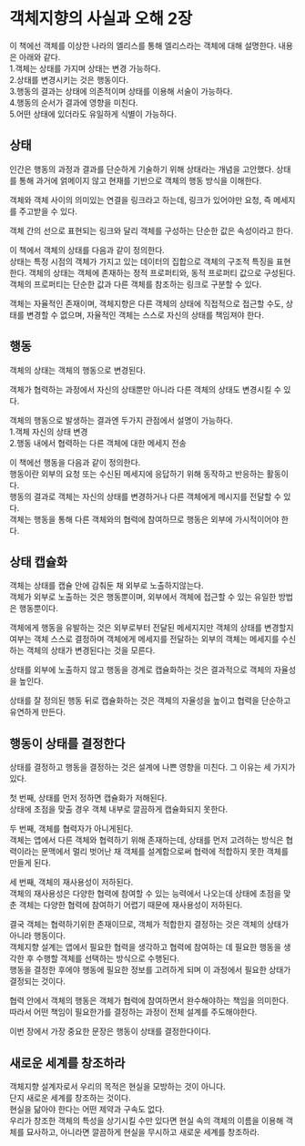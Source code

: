 # 객체지향의 사실과 오해 2장
   
이 책에선 객체를 이상한 나라의 엘리스를 통해 엘리스라는 객체에 대해 설명한다. 내용은 아래와 같다.   
1.객체는 상태를 가지며 상태는 변경 가능하다.   
2.상태를 변경시키는 것은 행동이다.   
3.행동의 결과는 상태에 의존적이며 상태를 이용해 서술이 가능하다.   
4.행동의 순서가 결과에 영향을 미친다.   
5.어떤 상태에 있더라도 유일하게 식별이 가능하다.   
   
## 상태
인간은 행동의 과정과 결과를 단순하게 기술하기 위해 상태라는 개념을 고안했다. 상태를 통해 과거에 얽메이지 않고 현재를 기반으로 객체의 행동 방식을 이해한다.   
   
객체와 객체 사이의 의미있는 연결을 링크라고 하는데, 링크가 있어야만 요청, 즉 메세지를 주고받을 수 있다.   
   
객체 간의 선으로 표현되는 링크와 달리 객체를 구성하는 단순한 값은 속성이라고 한다.   
   
이 책에서 객체의 상태를 다음과 같이 정의한다.   
상태는 특정 시점의 객체가 가지고 있는 데이터의 집합으로 객체의 구조적 특징을 표현한다. 객체의 상태는 객체에 존재하는 정적 프로퍼티와, 동적 프로퍼티 값으로 구성된다.   
객체의 프로퍼티는 단순한 값과 다른 객체를 참조하는 링크로 구분할 수 있다.   
   
객체는 자율적인 존재이며, 객체지향은 다른 객체의 상태에 직접적으로 접근할 수도, 상태를 변경할 수 없으며, 자율적인 객체는 스스로 자신의 상태를 책임져야 한다.   
   
## 행동
객체의 상태는 객체의 행동으로 변경된다.   
   
객체가 협력하는 과정에서 자신의 상태뿐만 아니라 다른 객체의 상태도 변경시킬 수 있다.   
   
객체의 행동으로 발생하는 결과엔 두가지 관점에서 설명이 가능하다.   
1.객체 자신의 상태 변경   
2.행동 내에서 협력하는 다른 객체에 대한 메세지 전송   
   
이 책에선 행동을 다음과 같이 정의한다.   
행동이란 외부의 요청 또는 수신된 메세지에 응답하기 위해 동작하고 반응하는 활동이다.   
행동의 결과로 객체는 자신의 상태를 변경하거나 다른 객체에게 메시지를 전달할 수 있다.   
객체는 행동을 통해 다른 객체와의 협력에 참여하므로 행동은 외부에 가시적이어야 한다.   
   
## 상태 캡슐화
객체는 상태를 캡슐 안에 감춰둔 채 외부로 노출하지않는다.   
객체가 외부로 노출하는 것은 행동뿐이며, 외부에서 객체에 접근할 수 있는 유일한 방법은 행동뿐이다.   
   
객체에게 행동을 유발하는 것은 외부로부터 전달된 메세지지만 객체의 상태를 변경할지 여부는 객체 스스로 결정하며 객체에게 메세지를 전달하는 외부의 객체는 메세지를 수신하는 객체의 상태가 변경된다는 것을 모른다.   
   
상태를 외부에 노출하지 않고 행동을 경계로 캡슐화하는 것은 결과적으로 객체의 자율성을 높인다.   
   
상태를 잘 정의된 행동 뒤로 캡슐화하는 것은 객체의 자율성을 높이고 협력을 단순하고 유연하게 만든다.   
   
## 행동이 상태를 결정한다
상태를 결정하고 행동을 결정하는 것은 설계에 나쁜 영향을 미친다. 그 이유는 세 가지가 있다.   
   
첫 번째, 상태를 먼저 정하면 캡슐화가 저해된다.   
상태에 초점을 맞출 경우 객체 내부로 깔끔하게 캡슐화되지 못한다.   
   
두 번째, 객체를 협력자가 아니게된다.   
객체는 앱에서 다른 객체와 협력하기 위해 존재하는데, 상태를 먼저 고려하는 방식은 협력이라는 문맥에서 멀리 벗어난 채 객체를 설계함으로써 협력에 적합하지 못한 객체를 만들게 된다.   
   
세 번째, 객체의 재사용성이 저하된다.   
객체의 재사용성은 다양한 협력에 참여할 수 있는 능력에서 나오는데 상태에 초점을 맞춘 객체는 다양한 협력에 참여하기 어렵기 때문에 재사용성이 저하된다.   
   
결국 객체는 협력하기위한 존재이므로, 객체가 적합한지 결정하는 것은 객체의 상태가 아니라 행동이다.   
객체지향 설계는 앱에서 필요한 협력을 생각하고 협력에 참여하는 데 필요한 행동을 생각한 후 수행할 객체를 선택하는 방식으로 수행된다.   
행동을 결정한 후에야 행동에 필요한 정보를 고려하게 되며 이 과정에서 필요한 상태가 결정되는 것이다.   
   
협력 안에서 객체의 행동은 객체가 협력에 참여하면서 완수해야하는 책임을 의미한다.   
따라서 어떤 책임이 필요한가를 결정하는 과정이 전체 설계를 주도해야한다.   
   
이번 장에서 가장 중요한 문장은 행동이 상태를 결정한다이다.   
   
## 새로운 세계를 창조하라
객체지향 설계자로서 우리의 목적은 현실을 모방하는 것이 아니다.   
단지 새로운 세계를 창조하는 것이다.   
현실을 닮아야 한다는 어떤 제약과 구속도 없다.   
우리가 창조한 객체의 특성을 상기시킬 수만 있다면 현실 속의 객체의 이름을 이용해 객체를 묘사하고, 아니라면 깔끔하게 현실을 무시하고 새로운 세계를 창조하라.   
